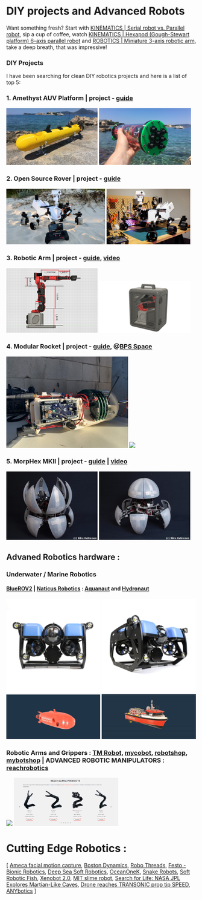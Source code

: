 # DIY projects and Advanced Robots

Want something fresh? Start with [KINEMATICS | Serial robot vs. Parallel robot](https://youtu.be/3fbmguBgVPA), sip a cup of coffee, watch [KINEMATICS | Hexapod (Gough-Stewart platform) 6-axis parallel robot](https://youtu.be/xiECumcaEx0) and [ROBOTICS | Miniature 3-axis robotic arm](https://youtu.be/yhdL4jz74WM), take a deep breath, that was impressive!

### DIY Projects
I have been searching for clean DIY robotics projects and here is a list of top 5:

### 1. Amethyst AUV Platform | project - [guide](https://beobachtung3d.com/projects/amethyst)

<img src="img/sub.jpg" width=48%><a> </a><img src="img/sub2.jpg" width=48.5%>

### 2. Open Source Rover | project - [guide](https://github.com/jakkra/Mars-Rover)
<img src="img/rover.webp" width=52%><a> </a><img src="img/rover2.jpg" width=44%>

### 3. Robotic Arm | project - [guide](https://github.com/peng-zhihui/Dummy-Robot), [video](https://youtu.be/F29vrvUwqS4)
<img src="img/dof.jpg" width=48%><a> </a><img src="img/dof2.png" width=48%>

### 4. Modular Rocket | project - [guide](https://bps.space/), @[BPS Space](https://www.youtube.com/@BPSspace)
<img src="img/ro.jpeg" width=64%><a> </a><img src="img/ro2.avif" width=32%>

### 5. MorpHex MKII | project - [guide](http://zentasrobots.com/robot-projects/morphex-mkii/) | [video](https://youtu.be/yn3FWb-vQQ4)
<img src="img/m1.jpg" width=48%><a> </a><img src="img/m2.jpg" width=48%>


## Advaned Robotics hardware :

### Underwater / Marine Robotics 

#### [BlueROV2](https://bluerobotics.com/store/rov/bluerov2/) | [Naticus Robotics](https://nauticusrobotics.com/) : [Aquanaut](https://nauticusrobotics.com/aquanaut/) and [Hydronaut](https://nauticusrobotics.com/hydronaut/)

<img src="img/blue.jpg" width=49.5%><a> </a><img src="img/blue2.jpg" width=49.5%><a> </a><img src="img/aqua.gif" width=49.5%><a> </a><img src="img/hydro.gif" width=49.5%>


### Robotic Arms and Grippers : [TM Robot](https://www.tm-robot.com/en/#), [mycobot](https://shop.elephantrobotics.com/en-de/collections/mycobot), [robotshop](https://www.robotshop.com/collections/robotic-arms), [mybotshop](https://www.mybotshop.de/Robot-arms) | ADVANCED ROBOTIC MANIPULATORS : [reachrobotics](https://reachrobotics.com/)


<img src="img/ar.avif" width=43%><a> </a><img src="img/reachalpha.png" width=55%>

# Cutting Edge Robotics :

[ [Ameca facial motion capture](https://youtu.be/3OHILYjsW7c), [Boston Dynamics](https://youtu.be/fn3KWM1kuAw), [Robo Threads](https://youtu.be/INSyV4dgqu8), [Festo - Bionic Robotics](https://youtu.be/_qRGIRvr06w), [Deep Sea Soft Robotics](https://youtu.be/shr6sJy_29E), [OceanOneK](https://youtu.be/h2CLLBUpPZg), [Snake Robots](https://youtu.be/FWr-MvOOOYU), [Soft Robotic Fish](https://youtu.be/JPabeUxSfAw), [Xenobot 2.0](https://youtu.be/JPFRUZGqUFA), [MIT slime robot](https://youtu.be/VmV3m0QqNOY), [Search for Life: NASA JPL Explores Martian-Like Caves](https://youtu.be/qTW-dbZr4U8), [Drone reaches TRANSONIC prop tip SPEED](https://youtu.be/LbYEzEWvjr8), [ANYbotics](https://www.youtube.com/@ANYbotics) ]